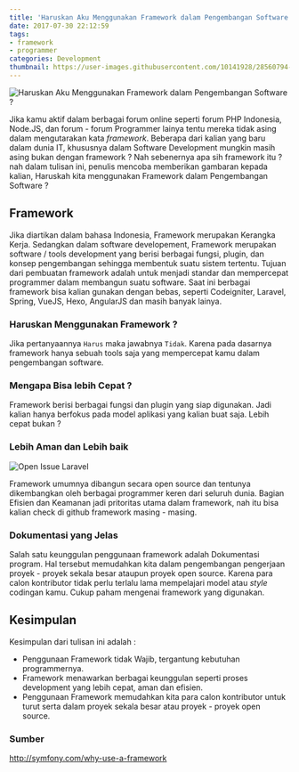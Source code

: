 ```yaml
---
title: 'Haruskan Aku Menggunakan Framework dalam Pengembangan Software ?'
date: 2017-07-30 22:12:59
tags:
- framework
- programmer
categories: Development
thumbnail: https://user-images.githubusercontent.com/10141928/28560794-2a83bd9e-7146-11e7-8001-60491e5c3e81.png
---
```


![Haruskan Aku Menggunakan Framework dalam Pengembangan Software ?](https://user-images.githubusercontent.com/10141928/28560794-2a83bd9e-7146-11e7-8001-60491e5c3e81.png)

Jika kamu aktif dalam berbagai forum online seperti forum PHP Indonesia, Node.JS, dan forum - forum Programmer lainya tentu mereka tidak asing dalam mengutarakan kata _framework_. Beberapa dari kalian yang baru dalam dunia IT, khususnya dalam Software Development mungkin masih asing bukan dengan framework ? Nah sebenernya apa sih framework itu ? nah dalam tulisan ini, penulis mencoba memberikan gambaran kepada kalian, Haruskah kita menggunakan Framework dalam Pengembangan Software ?
<!-- more -->

## Framework
Jika diartikan dalam bahasa Indonesia, Framework merupakan Kerangka Kerja. Sedangkan dalam software developement, Framework merupakan software / tools development yang berisi berbagai fungsi, plugin, dan konsep pengembangan sehingga membentuk suatu sistem tertentu. Tujuan dari pembuatan framework adalah untuk menjadi standar dan mempercepat programmer dalam membangun suatu software. Saat ini berbagai framework bisa kalian gunakan dengan bebas, seperti Codeigniter, Laravel, Spring, VueJS, Hexo, AngularJS dan masih banyak lainya.

### Haruskan Menggunakan Framework ?
Jika pertanyaannya `Harus` maka jawabnya `Tidak`. Karena pada dasarnya framework hanya sebuah tools saja yang mempercepat kamu dalam pengembangan software. 

### Mengapa Bisa lebih Cepat ?
Framework berisi berbagai fungsi dan plugin yang siap digunakan. Jadi kalian hanya berfokus pada model aplikasi yang kalian buat saja. Lebih cepat bukan ?

### Lebih Aman dan Lebih baik
![Open Issue Laravel](https://user-images.githubusercontent.com/10141928/28560538-4a4fce8e-7145-11e7-89b2-aa541d45798c.png)

Framework umumnya dibangun secara open source dan tentunya dikembangkan oleh berbagai programmer keren dari seluruh dunia. Bagian Efisien dan Keamanan jadi pritoritas utama dalam framework, nah itu bisa kalian check di github framework masing - masing.

### Dokumentasi yang Jelas
Salah satu keunggulan penggunaan framework adalah Dokumentasi program. Hal tersebut memudahkan kita dalam pengembangan pengerjaan proyek - proyek sekala besar ataupun proyek open source. Karena para calon kontributor tidak perlu terlalu lama mempelajari model atau _style_ codingan kamu. Cukup paham mengenai framework yang digunakan.

## Kesimpulan
Kesimpulan dari tulisan ini adalah :
- Penggunaan Framework tidak Wajib, tergantung kebutuhan programmernya.
- Framework menawarkan berbagai keunggulan seperti proses development yang lebih cepat, aman dan efisien.
- Penggunaan Framework memudahkan kita para calon kontributor untuk turut serta dalam proyek sekala besar atau proyek - proyek open source.

### Sumber 
http://symfony.com/why-use-a-framework

